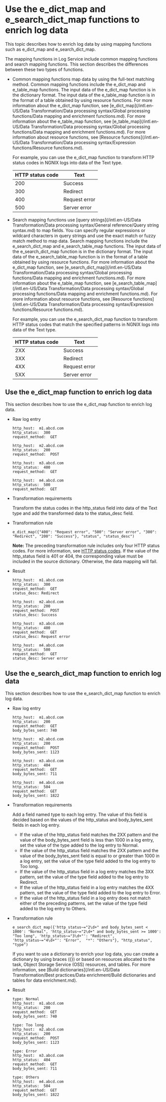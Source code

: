 # Use the e\_dict\_map and e\_search\_dict\_map functions to enrich log data

This topic describes how to enrich log data by using mapping functions such as e\_dict\_map and e\_search\_dict\_map.

The mapping functions in Log Service include common mapping functions and search mapping functions. This section describes the differences between these two types of functions.

-   Common mapping functions map data by using the full-text matching method. Common mapping functions include the e\_dict\_map and e\_table\_map functions. The input data of the e\_dict\_map function is in the dictionary format. The input data of the e\_table\_map function is in the format of a table obtained by using resource functions. For more information about the e\_dict\_map function, see [e\_dict\_map](/intl.en-US/Data Transformation/Data processing syntax/Global processing functions/Data mapping and enrichment functions.md). For more information about the e\_table\_map function, see [e\_table\_map](/intl.en-US/Data Transformation/Data processing syntax/Global processing functions/Data mapping and enrichment functions.md). For more information about resource functions, see [Resource functions](/intl.en-US/Data Transformation/Data processing syntax/Expression functions/Resource functions.md).

    For example, you can use the e\_dict\_map function to transform HTTP status codes in NGNIX logs into data of the Text type.

    |HTTP status code|Text|
    |----------------|----|
    |200|Success|
    |300|Redirect|
    |400|Request error|
    |500|Server error|

-   Search mapping functions use [query strings](/intl.en-US/Data Transformation/Data processing syntax/General reference/Query string syntax.md) to map fields. You can specify regular expressions or wildcard characters in query strings and use the exact match or fuzzy match method to map data. Search mapping functions include the e\_search\_dict\_map and e\_search\_table\_map functions. The input data of the e\_search\_dict\_map function is in the dictionary format. The input data of the e\_search\_table\_map function is in the format of a table obtained by using resource functions. For more information about the e\_dict\_map function, see [e\_search\_dict\_map](/intl.en-US/Data Transformation/Data processing syntax/Global processing functions/Data mapping and enrichment functions.md). For more information about the e\_table\_map function, see [e\_search\_table\_map](/intl.en-US/Data Transformation/Data processing syntax/Global processing functions/Data mapping and enrichment functions.md). For more information about resource functions, see [Resource functions](/intl.en-US/Data Transformation/Data processing syntax/Expression functions/Resource functions.md).

    For example, you can use the e\_search\_dict\_map function to transform HTTP status codes that match the specified patterns in NGNIX logs into data of the Text type.

    |HTTP status code|Text|
    |----------------|----|
    |2XX|Success|
    |3XX|Redirect|
    |4XX|Request error|
    |5XX|Server error|


## Use the e\_dict\_map function to enrich log data

This section describes how to use the e\_dict\_map function to enrich log data.

-   Raw log entry

    ```
    http_host:  m1.abcd.com
    http_status:  300
    request_method:  GET
    
    http_host:  m2.abcd.com
    http_status:  200
    request_method:  POST
    
    http_host:  m3.abcd.com
    http_status:  400
    request_method:  GET
    
    http_host:  m4.abcd.com
    http_status:  500
    request_method:  GET
    ```

-   Transformation requirements

    Transform the status codes in the http\_status field into data of the Text type and add the transformed data to the status\_desc field.

-   Transformation rule

    ```
    e_dict_map({"400": "Request error", "500": "Server error", "300": "Redirect", "200": "Success"}, "status", "status_desc")
    ```

    **Note:** The preceding transformation rule includes only four HTTP status codes. For more information, see [HTTP status codes](https://www.restapitutorial.com/httpstatuscodes.html). If the value of the http\_status field is 401 or 404, the corresponding value must be included in the source dictionary. Otherwise, the data mapping will fail.

-   Result

    ```
    http_host:  m1.abcd.com
    http_status:  300
    request_method:  GET
    status_desc: Redirect
    
    http_host:  m2.abcd.com
    http_status:  200
    request_method:  POST
    status_desc: Success
    
    http_host:  m3.abcd.com
    http_status:  400
    request_method:  GET
    status_desc: Request error
    
    http_host:  m4.abcd.com
    http_status:  500
    request_method:  GET
    status_desc: Server error
    ```


## Use the e\_search\_dict\_map function to enrich log data

This section describes how to use the e\_search\_dict\_map function to enrich log data.

-   Raw log entry

    ```
    http_host:  m1.abcd.com
    http_status:  200
    request_method:  GET
    body_bytes_sent: 740
    
    http_host:  m2.abcd.com
    http_status:  200
    request_method:  POST
    body_bytes_sent: 1123
    
    http_host:  m3.abcd.com
    http_status:  404
    request_method:  GET
    body_bytes_sent: 711
    
    http_host:  m4.abcd.com
    http_status:  504
    request_method:  GET
    body_bytes_sent: 1822
    ```

-   Transformation requirements

    Add a field named type to each log entry. The value of this field is decided based on the values of the http\_status and body\_bytes\_sent fields in each log entry.

    -   If the value of the http\_status field matches the 2XX pattern and the value of the body\_bytes\_sent field is less than 1000 in a log entry, set the value of the type added to the log entry to Normal.
    -   If the value of the http\_status field matches the 2XX pattern and the value of the body\_bytes\_sent field is equal to or greater than 1000 in a log entry, set the value of the type field added to the log entry to Too long.
    -   If the value of the http\_status field in a log entry matches the 3XX pattern, set the value of the type field added to the log entry to Redirect.
    -   If the value of the http\_status field in a log entry matches the 4XX pattern, set the value of the type field added to the log entry to Error.
    -   If the value of the http\_status field in a log entry does not match either of the preceding patterns, set the value of the type field added to the log entry to Others.
-   Transformation rule

    ```
    e_search_dict_map({'http_status~="2\d+" and body_bytes_sent < 1000': "Normal", 'http_status~="2\d+" and body_bytes_sent >= 1000': "Too long", 'http_status~="3\d+"': "Redirect", 'http_status~="4\d+"': "Error",  "*": "Others"}, "http_status", "type")
    ```

    If you want to use a dictionary to enrich your log data, you can create a dictionary by using braces \(\{\}\) or based on resources allocated to the task, Object Storage Service \(OSS\) resources, and tables. For more information, see [Build dictionaries](/intl.en-US/Data Transformation/Best practices/Data enrichment/Build dictionaries and tables for data enrichment.md).

-   Result

    ```
    type: Normal
    http_host:  m1.abcd.com
    http_status:  200
    request_method:  GET
    body_bytes_sent: 740
    
    type: Too long
    http_host:  m2.abcd.com
    http_status:  200
    request_method:  POST
    body_bytes_sent: 1123
    
    type: Error
    http_host:  m3.abcd.com
    http_status:  404
    request_method:  GET
    body_bytes_sent: 711
    
    type: Others
    http_host:  m4.abcd.com
    http_status:  504
    request_method:  GET
    body_bytes_sent: 1822
    ```


